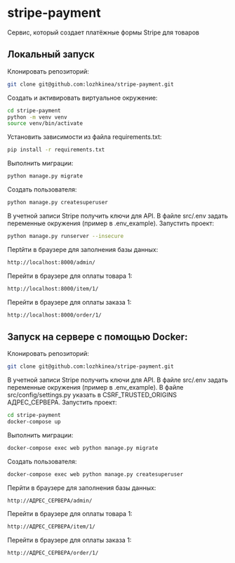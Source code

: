 # stripe-payment
Сервис, который создает платёжные формы Stripe для товаров

## Локальный запуск

Клонировать репозиторий:
```bash
git clone git@github.com:lozhkinea/stripe-payment.git
```
Создать и активировать виртуальное окружение:
```bash
cd stripe-payment
python -m venv venv
source venv/bin/activate
```

Установить зависимости из файла requirements.txt:
```bash
pip install -r requirements.txt
```

Выполнить миграции:
```bash
python manage.py migrate
```

Создать пользователя:
```bash
python manage.py createsuperuser
```

В учетной записи Stripe получить ключи для API.
В файле src/.env задать переменные окружения (пример в .env_example).
Запустить проект:
```bash
python manage.py runserver --insecure 
```

Перtйти в браузере для заполнения базы данных:
```bash
http://localhost:8000/admin/

```

Перейти в браузере для оплаты товара 1:
```bash
http://localhost:8000/item/1/

```

Перейти в браузере для оплаты заказа 1:
```bash
http://localhost:8000/order/1/

```
## Запуск на сервере с помощью Docker:

Клонировать репозиторий:
```bash
git clone git@github.com:lozhkinea/stripe-payment.git
```

В учетной записи Stripe получить ключи для API.
В файле src/.env задать переменные окружения (пример в .env_example).
В файле src/config/settings.py указать в CSRF_TRUSTED_ORIGINS АДРЕС_СЕРВЕРА.
Запустить проект:
```bash
cd stripe-payment
docker-compose up
```
Выполнить миграции:
```bash
docker-compose exec web python manage.py migrate
```

Создать пользователя:
```bash
docker-compose exec web python manage.py createsuperuser
```


Перйти в браузере для заполнения базы данных:
```bash
http://АДРЕС_СЕРВЕРА/admin/

```

Перейти в браузере для оплаты товара 1:
```bash
http://АДРЕС_СЕРВЕРА/item/1/

```

Перейти в браузере для оплаты заказа 1:
```bash
http://АДРЕС_СЕРВЕРА/order/1/
